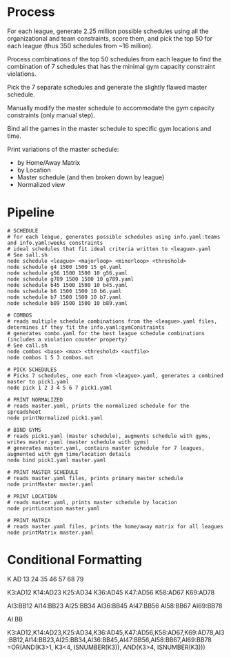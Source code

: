 # Process

For each league, generate 2.25 million possible schedules using all the organizational and team constraints, score them, and pick the top 50 for each league (thus 350 schedules from ~16 million).

Process combinations of the top 50 schedules from each league to find the combination of 7 schedules that has the minimal gym capacity constraint violations.

Pick the 7 separate schedules and generate the slightly flawed master schedule.

Manually modify the master schedule to accommodate the gym capacity constraints (only manual step).

Bind all the games in the master schedule to specific gym locations and time.

Print variations of the master schedule:
- by Home/Away Matrix
- by Location
- Master schedule (and then broken down by league)
- Normalized view



# Pipeline

```
# SCHEDULE
# for each league, generates possible schedules using info.yaml:teams and info.yaml:weeks constraints
# ideal schedules that fit ideal criteria written to <league>.yaml
# See sall.sh
node schedule <league> <majorloop> <minorloop> <threshold>
node schedule g4 1500 1500 15 g4.yaml
node schedule g56 1500 1500 10 g56.yaml
node schedule g789 1500 1500 10 g789.yaml
node schedule b45 1500 1500 10 b45.yaml
node schedule b6 1500 1500 10 b6.yaml
node schedule b7 1500 1500 10 b7.yaml
node schedule b89 1500 1500 10 b89.yaml

# COMBOS
# reads multiple schedule combinations from the <league>.yaml files, determines if they fit the info.yaml:gymConstraints
# generates combo.yaml for the best league schedule combinations (includes a violation counter property)
# See call.sh
node combos <base> <max> <threshold> <outfile>
node combos 1 5 3 combos.out

# PICK SCHEDULES
# Picks 7 schedules, one each from <league>.yaml, generates a combined master to pick1.yaml
node pick 1 2 3 4 5 6 7 pick1.yaml

# PRINT NORMALIZED
# reads master.yaml, prints the normalized schedule for the spreadsheet
node printNormalized pick1.yaml

# BIND GYMS
# reads pick1.yaml (master schedule), augments schedule with gyms, writes master.yaml (master schedule with gyms)
# generates master.yaml, contains master schedule for 7 leagues, augmented with gym time/location details
node bind pick1.yaml master.yaml

# PRINT MASTER SCHEDULE
# reads master.yaml files, prints primary master schedule
node printMaster master.yaml

# PRINT LOCATION
# reads master.yaml, prints master schedule by location
node printLocation master.yaml

# PRINT MATRIX
# reads master.yaml files, prints the home/away matrix for all leagues
node printMatrix master.yaml
```



# Conditional Formatting

K AD
13
24
35
46
57
68
79



K3:AD12
K14:AD23
K25:AD34
K36:AD45
K47:AD56
K58:AD67
K69:AD78

AI3:BB12
AI14:BB23
AI25:BB34
AI36:BB45
AI47:BB56
AI58:BB67
AI69:BB78

AI BB


K3:AD12,K14:AD23,K25:AD34,K36:AD45,K47:AD56,K58:AD67,K69:AD78,AI3:BB12,AI14:BB23,AI25:BB34,AI36:BB45,AI47:BB56,AI58:BB67,AI69:BB78
=OR(AND(K3>1, K3<4, ISNUMBER(K3)), AND(K3>4, ISNUMBER(K3)))
